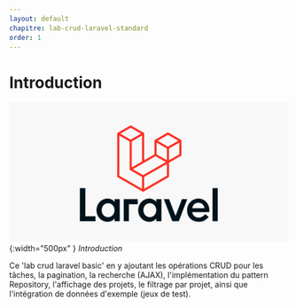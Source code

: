 ```yaml
---
layout: default
chapitre: lab-crud-laravel-standard
order: 1
---
```


# Introduction
![Introduction](./images/introduction.png){:width="500px" }
*Introduction*
<!-- note -->

Ce 'lab crud laravel basic' en y ajoutant les opérations CRUD pour les tâches, la pagination, la recherche (AJAX), l'implémentation du pattern Repository, l'affichage des projets, le filtrage par projet, ainsi que l'intégration de données d'exemple (jeux de test).

<!-- new slide -->
